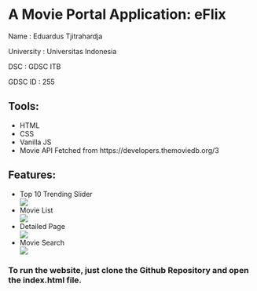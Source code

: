 <h1>A Movie Portal Application: eFlix</h1>
<p>Name              : Eduardus Tjitrahardja</p>
<p>University        : Universitas Indonesia</p>
<p>DSC               : GDSC ITB</p>
<p>GDSC ID           : 255</p>
<h2>Tools:</h2>
<ul>
  <li>HTML</li>
  <li>CSS</li>
  <li>Vanilla JS</li>
  <li>Movie API Fetched from https://developers.themoviedb.org/3</li>
</ul>
<h2>Features:</h2>
<ul>
  <li>Top 10 Trending Slider</li>
    <img src="https://user-images.githubusercontent.com/69960893/137762672-3a00922f-c485-4a56-945d-86add4c60071.gif" />
  <li>Movie List</li>
    <img src="https://user-images.githubusercontent.com/69960893/137763373-5c2439dc-4f1c-4b64-9d53-6ca4e04b26b3.gif" />
  <li>Detailed Page</li>
    <img src="https://user-images.githubusercontent.com/69960893/137766099-8ba1aec7-207e-4723-94aa-4f99c1199014.gif" />
  <li>Movie Search</li>
    <img src="https://user-images.githubusercontent.com/69960893/137765065-10fda36f-b852-45f7-8e65-f669516579c2.gif" />
</ul>
<h3>To run the website, just clone the Github Repository and open the index.html file.</h3>

